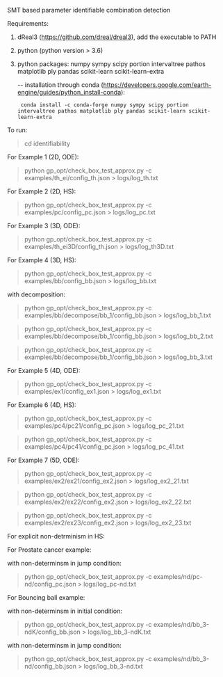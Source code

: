 
SMT based parameter identifiable combination detection

Requirements:
1. dReal3 (https://github.com/dreal/dreal3), add the executable to PATH
2. python (python version > 3.6)
3. python packages: numpy sympy scipy portion intervaltree pathos matplotlib ply pandas scikit-learn scikit-learn-extra

    -- installation through conda (https://developers.google.com/earth-engine/guides/python_install-conda):	
    
		conda install -c conda-forge numpy sympy scipy portion intervaltree pathos matplotlib ply pandas scikit-learn scikit-learn-extra

To run:

> cd identifiability

For Example 1 (2D, ODE):

> python gp_opt/check_box_test_approx.py -c examples/th_ei/config_th.json > logs/log_th.txt

For Example 2 (2D, HS):

> python gp_opt/check_box_test_approx.py -c examples/pc/config_pc.json > logs/log_pc.txt

For Example 3 (3D, ODE):

> python gp_opt/check_box_test_approx.py -c examples/th_ei3D/config_th.json > logs/log_th3D.txt

For Example 4 (3D, HS):

> python gp_opt/check_box_test_approx.py -c examples/bb/config_bb.json > logs/log_bb.txt

with decomposition:

> python gp_opt/check_box_test_approx.py -c examples/bb/decompose/bb_1/config_bb.json > logs/log_bb_1.txt

> python gp_opt/check_box_test_approx.py -c examples/bb/decompose/bb_1/config_bb.json > logs/log_bb_2.txt

> python gp_opt/check_box_test_approx.py -c examples/bb/decompose/bb_1/config_bb.json > logs/log_bb_3.txt

For Example 5 (4D, ODE):

> python gp_opt/check_box_test_approx.py -c examples/ex1/config_ex1.json > logs/log_ex1.txt

For Example 6 (4D, HS):

> python gp_opt/check_box_test_approx.py -c examples/pc4/pc21/config_pc.json > logs/log_pc_21.txt

> python gp_opt/check_box_test_approx.py -c examples/pc4/pc41/config_pc.json > logs/log_pc_41.txt

For Example 7 (5D, ODE):

> python gp_opt/check_box_test_approx.py -c examples/ex2/ex21/config_ex2.json > logs/log_ex2_21.txt

> python gp_opt/check_box_test_approx.py -c examples/ex2/ex22/config_ex2.json > logs/log_ex2_22.txt

> python gp_opt/check_box_test_approx.py -c examples/ex2/ex23/config_ex2.json > logs/log_ex2_23.txt

For explicit non-detrminism in HS:

For Prostate cancer example:

with non-determinsm in jump condition:

> python gp_opt/check_box_test_approx.py -c examples/nd/pc-nd/config_pc.json > logs/log_pc-nd.txt

For Bouncing ball example:

with non-determinsm in initial condition:

> python gp_opt/check_box_test_approx.py -c examples/nd/bb_3-ndK/config_bb.json > logs/log_bb_3-ndK.txt

with non-determinsm in jump condition:

> python gp_opt/check_box_test_approx.py -c examples/nd/bb_3-nd/config_bb.json > logs/log_bb_3-nd.txt



